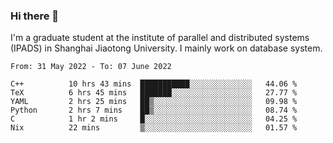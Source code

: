 ### Hi there 👋

I'm a graduate student at the institute of parallel and distributed systems (IPADS) in Shanghai Jiaotong University. I mainly work on database system.

<!--START_SECTION:waka-->

```text
From: 31 May 2022 - To: 07 June 2022

C++          10 hrs 43 mins  ███████████░░░░░░░░░░░░░░   44.06 %
TeX          6 hrs 45 mins   ███████░░░░░░░░░░░░░░░░░░   27.77 %
YAML         2 hrs 25 mins   ██▒░░░░░░░░░░░░░░░░░░░░░░   09.98 %
Python       2 hrs 7 mins    ██▒░░░░░░░░░░░░░░░░░░░░░░   08.74 %
C            1 hr 2 mins     █░░░░░░░░░░░░░░░░░░░░░░░░   04.25 %
Nix          22 mins         ▒░░░░░░░░░░░░░░░░░░░░░░░░   01.57 %
```

<!--END_SECTION:waka-->

<!--
**yqmmm/yqmmm** is a ✨ _special_ ✨ repository because its `README.md` (this file) appears on your GitHub profile.

Here are some ideas to get you started:

- 🔭 I’m currently working on ...
- 🌱 I’m currently learning ...
- 👯 I’m looking to collaborate on ...
- 🤔 I’m looking for help with ...
- 💬 Ask me about ...
- 📫 How to reach me: ...
- 😄 Pronouns: ...
- ⚡ Fun fact: ...
-->

